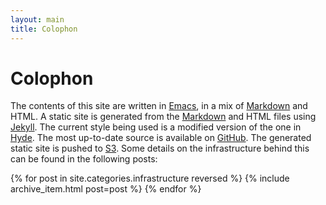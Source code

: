 ```yaml
---
layout: main
title: Colophon
---
```


# Colophon

The contents of this site are written in [Emacs][emacs], in a mix of
[Markdown][markdown] and HTML. A static site is generated from the
[Markdown][markdown] and HTML files using [Jekyll][jekyll]. The current style
being used is a modified version of the one in [Hyde][hyde]. The most up-to-date
source is available on [GitHub][github]. The generated static site is pushed to
[S3][S3 static website]. Some details on the infrastructure behind this can be
found in the following posts:

{% for post in site.categories.infrastructure reversed %}
{% include archive_item.html post=post %}
{% endfor %}

[S3 static website]: https://docs.aws.amazon.com/AmazonS3/latest/userguide/WebsiteHosting.html
[emacs]: https://www.gnu.org/software/emacs/
[github]: https://github.com/jcazevedo/jcazevedo.net
[hyde]: https://hyde.getpoole.com/
[jekyll]: https://jekyllrb.com/
[markdown]: https://daringfireball.net/projects/markdown/
